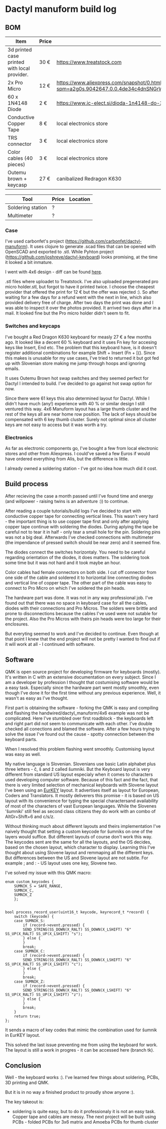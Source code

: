 # Dactyl manuform build log

## BOM
| Item                                         | Price | Location                                                                                                                       |
| --                                           | --    | --                                                                                                                             |
| 3d printed case printed with local provider. | 30 €  | https://www.treatstock.com                                                                                                     |
| 2x Pro Micro                                 | 12 €  | https://www.aliexpress.com/snapshot/0.html?spm=a2g0s.9042647.0.0.4de34c4dnSNGrW&orderId=8135886042885033&productId=32768308647 |
| 60 x 1N4148 Diode                            | 2 €   | https://www.ic-elect.si/dioda-1n4148-do-35-4ns-100v-0-5a-34483.html                                                            |
| Conductive Copper Tape                       | 8 €   | local electronics store                                                                                                        |
| TRS connector                                | 3 €   | local electronics store                                                                                                        |
| Color cables (40 pieces)                     | 3 €   | local electronics store                                                                                                        |
| Outemu brown + keycasp                       | 27 €  | canibalized Redragon K630                                                                                                      |

| Tool              | Price | Location |
| --                | --    | --      |
| Soldering station | ?     |          |
| Multimeter        | ?     |          |


### Case

I've used carbonfet's project (https://github.com/carbonfet/dactyl-manuform). It uses clojure to generate .scad files that can be opened with OpenSCAD and exported to .stl. While Pyhton project (https://github.com/joshreve/dactyl-keyboard) looks promising, at the time it looked a bit inmature. 

I went with 4x6 design - diff can be found [here](https://github.com/TomazKarer/dactyl_buildlog/blob/main/case.diff).

.stl files where uploadet to Treatstock. I've also uploaded pregenerated pro micro holder.stl, but forgot to have it printed twice. I choose the cheapest provider that offered the print for 12 € but the offer was rejected :). So after waiting for a few days for a refund went with the next in line, which also provided delivery free of charge. After two days the print was done and I was able to inspect it over the photos provided. It arrived two days after in a mail. It looked fine but the Pro micro holder didn't seem to fit.

### Switches and keycaps

I've bought a Red Dragon K630 keyboard for measly 27 € a few months ago. It looked like a decent 60 % keyboard and it uses Fn key for accesing keys like Insert, End etc. The problem that this keyboard have, is it doesn't register additional combinations for example Shift + Insert (Fn + [{). Since this makes is unusable for my use cases, I've tried to returned it but got fed up with Slovenian store making me jump through hoops and ignoring emails.

It uses Outemu Brown hot swap switches and they seemed perfect for Dactyl I intended to build. I've decided to go against hot swap option for now.

Since there were 61 keys this also determined layout for Dactyl. While I didn't have much (any!) experience with 40 % or similar design I still ventured this way. 4x6 Manuform layout has a large thumb cluster and the rest of the keys all are near home row position. The lack of keys should be compensated with 6 key thumb cluster. Surely not optimal since all cluster keys are not easy to access but it was worth a try.

### Electronics

As far as electronic components go, I've bought a few from local electronic stores and other from Aliexpress. I could've saved a few Euros if would have ordered everything from Alis, but the difference is little. 


I already owned a soldering station - I've got no idea how much did it cost.

## Build process

After recieving the case a month passed until I've found time and energy (and willpower - raising twins is an adventure :)) to continue. 

After reading a couple tutorials/build logs I've decided to start with conductive copper tape for connecting vertical lines. This wasn't very hard - the important thing is to use copper tape first and only after applying copper tape continue with soldering the diodes. During aplying the tape be careful not to tear it in half - only tear a small hole for the pin. Soldering pins was not a big deal. Afterwards I've checked connections with multimeter (the impendance of pressed switch should be near zero) and it seemed fine.

The diodes connect the switches horizontaly. You need to be careful regarding orientation of the diodes, it does matters. The soldering took some time but it was not hard and it took maybe an hour.

Color cables had female connectors on both side. I cut off connector from one side of the cable and soldered it to horizontal line connecting diodes and vertical line of copper tape. The other part of the cable was easy to connect to Pro Micro on which I've soldered the pin heads.

The hardware part was done. It was not in any way professional job. I've found out that there was no space in keyboard case for all the cables, diodes with their connections and Pro Micros. The solders were brittle and prone to disconnections because the cables I've used were not sutable for the project. Also the Pro Micros with theirs pin heads were too large for their enclosures. 

But everyting seemed to work and I've decided to continue. Even though at that point I knew that the end project will not be pretty I wanted to find out if it will work at all - I continued with software.

## Software 

QMK is open source project for developing firmware for keyboards (mostly). It's written in C with an extensive documentation on every subject. Since I am a developer by profession I thought that costumising software would be a easy task. Especially since the hardware part went mostly smoothly, even though I've done it for the first time without any previous experience. Well, it wasn't as easy as I've thought. 

First part is obtaining the software - forking the QMK is easy and compiling and flashing the handwired/dactyl_manuform/4x6 example was not be complicated. Here I've stumbled over first roadblock - the keyboards left and right part did not seem to communicate with each other. I've double checked all conections and blamed the software. After a few hours trying to solve the issue I've found out the cause - spotty connection between the keyboard parts.

When I resolved this problem flashing went smoothly. Customising layout was easy as well.

My native language is Slovenian. Slovenians use basic Latin alphabet plus three letters - č, š and ž called šumniki. But the Keyboard layout is very different from standard US layout especialy when it comes to characters used developing computer software. Because of this fact and the fact, that there is very limited selection of mechanical keyboards with Slovene layout I've been using an [EurKEY](https://eurkey.steffen.bruentjen.eu/) layout. It advertises itself as layout for European, Coders and Translators. It mostly deliverers this promise - it is based on US layout with its convenience for typing the special charactersand availability of most of the characters of vast European languages. While the Slovenes 'šumniki' still feel as second class citizens they do work with an combo of AltGr+Shift+6 and c/s/z.

Without thinking much about different layouts and theirs implementation I've naively thought that setting a custom keycode for šumniks on one of the layers would suffice. But different layouts of course don't work this way. The keycodes sent are the same for all the layouts, and the OS decides, based on the chosen layout, which character to display. Learning this I've thought about using Slovene layout and remmaping all the different keys. But differences between the US and Slovene layout are not subtle. For example ; and : - US layout uses one key, Slovene two. 

I've solved my issue with this QMK macro:

```
enum custom_keycodes {
	SUMNIK_S = SAFE_RANGE,
	SUMNIK_C,
	SUMNIK_Z
	};


bool process_record_user(uint16_t keycode, keyrecord_t *record) {
    switch (keycode) {
    case SUMNIK_S:
        if (record->event.pressed) {
	    SEND_STRING(SS_DOWN(X_RALT) SS_DOWN(X_LSHIFT) "6" SS_UP(X_RALT) SS_UP(X_LSHIFT) "s");
        } else {
        }
        break;
    case SUMNIK_C:
        if (record->event.pressed) {
	    SEND_STRING(SS_DOWN(X_RALT) SS_DOWN(X_LSHIFT) "6" SS_UP(X_RALT) SS_UP(X_LSHIFT) "c");
        } else {
        }
        break;
    case SUMNIK_Z:
        if (record->event.pressed) {
	    SEND_STRING(SS_DOWN(X_RALT) SS_DOWN(X_LSHIFT) "6" SS_UP(X_RALT) SS_UP(X_LSHIFT) "z");
        } else {
        }
        break;
    }
    return true;
};
```

It sends a macro of key codes that mimic the combination used for šumnik in EurKEY layout. 

This solved the last issue preventing me from using the keyboard for work. The layout is still a work in progres - it can be accessed here (branch tk).

## Conclusion

Well - the keyboard works :). I've learned few things about soldering, PCBs, 3D printing and QMK.

But it is in no way a finished product to proudly show anyone :). 

The key takeout is:

- soldering is quite easy, but to do it professionaly it is not an easy task. Copper tape and cables are messy. The next project will be built using PCBs - folded PCBs for 3x6 matrix and Amoeba PCBs for thumb cluster
